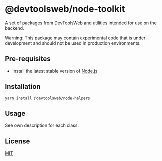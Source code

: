 # @devtoolsweb/node-toolkit

A set of packages from DevToolsWeb and utilities intended for use on the backend.

Warning: This package may contain experimental code that is under development and should not be used in production environments.

## Pre-requisites

- Install the latest stable version of [Node.js](https://nodejs.org/en/)

## Installation

```
yarn install @devtoolsweb/node-helpers
```

## Usage

See own description for each class.

## License

[MIT](https://github.com/devtoolsweb/node-helpers/blob/master/LICENSE)
